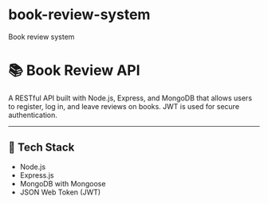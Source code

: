 # book-review-system
Book review system
# 📚 Book Review API

A RESTful API built with Node.js, Express, and MongoDB that allows users to register, log in, and leave reviews on books. JWT is used for secure authentication.

---

## 🔧 Tech Stack

- Node.js
- Express.js
- MongoDB with Mongoose
- JSON Web Token (JWT)


